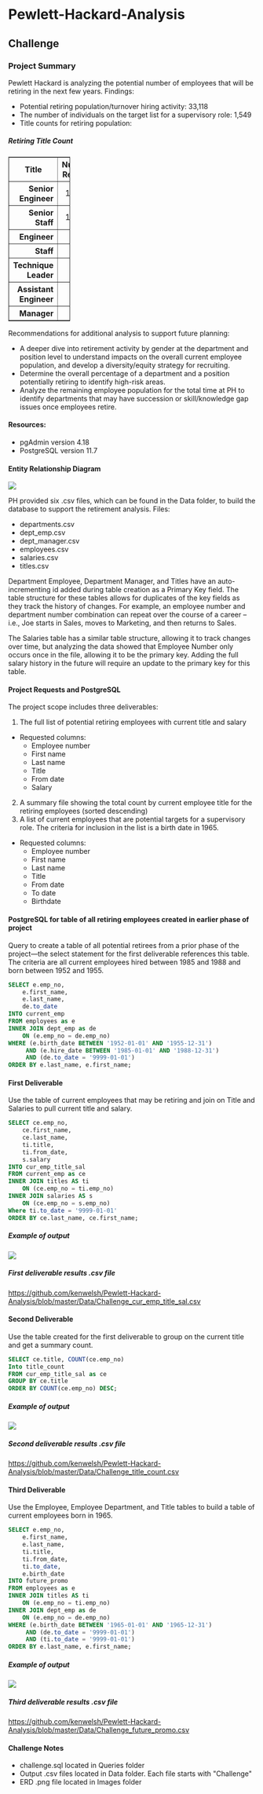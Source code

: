 # Pewlett-Hackard-Analysis


## Challenge

### Project Summary
Pewlett Hackard is analyzing the potential number of employees that will be retiring in the next few years.  Findings:
+ Potential retiring population/turnover hiring activity: 33,118
+ The number of individuals on the target list for a supervisory role:  1,549
+ Title counts for retiring population:
##### Retiring Title Count
<table border="1" class="dataframe" style="width:25%">
  <thead>
    <tr align= "center;">
      <th>Title</th>
      <th>Number Retiring</th>
    </tr>
  </thead>
  <tbody>
    <tr align="right">
      <th> Senior Engineer</th>
      <td> 13,651</td>
    </tr>
    <tr align="right">
      <th> Senior Staff</th>
      <td> 12,872</td>
    </tr>
    <tr align="right">
      <th> Engineer</th>
      <td> 2,711</td>
    </tr>
    <tr align="right">
      <th> Staff</th>
      <td> 2,022</td>
    </tr>
    <tr align="right">
      <th> Technique Leader</th>
      <td> 1,609</td>
    </tr>
    <tr align="right">
      <th> Assistant Engineer</th>
      <td> 251</td>
    </tr>
    <tr align="right">
      <th> Manager</th>
      <td> 2</td>
    </tr>
  </tbody>
</table>



Recommendations for additional analysis to support future planning:
+ A deeper dive into retirement activity by gender at the department and position level to understand impacts on the overall current employee population, and develop a diversity/equity strategy for recruiting.
+ Determine the overall percentage of a department and a position potentially retiring to identify high-risk areas.
+ Analyze the remaining employee population for the total time at PH to identify departments that may have succession or skill/knowledge gap issues once employees retire.


#### Resources:
+ pgAdmin version 4.18
+ PostgreSQL version 11.7

####  Entity Relationship Diagram 
![](https://github.com/kenwelsh/Pewlett-Hackard-Analysis/blob/master/Images/EmployeeDB_ERD.png)


PH provided six .csv files, which can be found in the Data folder, to build the database to support the retirement analysis.  Files:
+ departments.csv
+ dept_emp.csv
+ dept_manager.csv
+ employees.csv
+ salaries.csv
+ titles.csv


Department Employee, Department Manager, and Titles have an auto-incrementing id added during table creation as a Primary Key field.  The table structure for these tables allows for duplicates of the key fields as they track the history of changes.  For example, an employee number and department number combination can repeat over the course of a career – i.e., Joe starts in Sales, moves to Marketing, and then returns to Sales.


The Salaries table has a similar table structure, allowing it to track changes over time, but analyzing the data showed that Employee Number only occurs once in the file, allowing it to be the primary key.  Adding the full salary history in the future will require an update to the primary key for this table. 


#### Project Requests and PostgreSQL

The project scope includes three deliverables:
1. The full list of potential retiring employees with current title and salary
  + Requested columns:
    + Employee number
    + First name
    + Last name
    + Title
    + From date
    + Salary
2.	A summary file showing the total count by current employee title for the retiring employees (sorted descending)
3.	A list of current employees that are potential targets for a supervisory role.  The criteria for inclusion in the list is a birth date in 1965.
  + Requested columns:
    + Employee number
    + First name
    + Last name
    + Title
    + From date
    + To date
    + Birthdate


#### PostgreSQL for table of all retiring employees created in earlier phase of project

Query to create a table of all potential retirees from a prior phase of the project—the select statement for the first deliverable references this table.  The criteria are all current employees hired between 1985 and 1988 and born between 1952 and 1955.
```SQL
SELECT e.emp_no,
	e.first_name,
	e.last_name,
	de.to_date
INTO current_emp
FROM employees as e
INNER JOIN dept_emp as de
	ON (e.emp_no = de.emp_no)
WHERE (e.birth_date BETWEEN '1952-01-01' AND '1955-12-31')
     AND (e.hire_date BETWEEN '1985-01-01' AND '1988-12-31')
     AND (de.to_date = '9999-01-01')
ORDER BY e.last_name, e.first_name;
```

#### First Deliverable

Use the table of current employees that may be retiring and join on Title and Salaries to pull current title and salary.
```SQL
SELECT ce.emp_no,
	ce.first_name,
	ce.last_name,
	ti.title,
	ti.from_date,
	s.salary
INTO cur_emp_title_sal
FROM current_emp as ce
INNER JOIN titles AS ti
	ON (ce.emp_no = ti.emp_no)
INNER JOIN salaries AS s
	ON (ce.emp_no = s.emp_no)
Where ti.to_date = '9999-01-01'
ORDER BY ce.last_name, ce.first_name;
```

##### Example of output
![](https://github.com/kenwelsh/Pewlett-Hackard-Analysis/blob/master/Images/retiring_title_sal.png)

##### First deliverable results .csv file
https://github.com/kenwelsh/Pewlett-Hackard-Analysis/blob/master/Data/Challenge_cur_emp_title_sal.csv


#### Second Deliverable

Use the table created for the first deliverable to group on the current title and get a summary count.
```SQL
SELECT ce.title, COUNT(ce.emp_no)
Into title_count
FROM cur_emp_title_sal as ce
GROUP BY ce.title
ORDER BY COUNT(ce.emp_no) DESC;
```

##### Example of output
![](https://github.com/kenwelsh/Pewlett-Hackard-Analysis/blob/master/Images/title_count.png)

##### Second deliverable results .csv file
https://github.com/kenwelsh/Pewlett-Hackard-Analysis/blob/master/Data/Challenge_title_count.csv


#### Third Deliverable

Use the Employee, Employee Department, and Title tables to build a table of current employees born in 1965.
```SQL
SELECT e.emp_no,
	e.first_name,
	e.last_name,
	ti.title,
	ti.from_date,
	ti.to_date,
	e.birth_date
INTO future_promo
FROM employees as e
INNER JOIN titles AS ti
	ON (e.emp_no = ti.emp_no)
INNER JOIN dept_emp as de
	ON (e.emp_no = de.emp_no)
WHERE (e.birth_date BETWEEN '1965-01-01' AND '1965-12-31')
     AND (de.to_date = '9999-01-01')
	 AND (ti.to_date = '9999-01-01')
ORDER BY e.last_name, e.first_name;
```

##### Example of output
![](https://github.com/kenwelsh/Pewlett-Hackard-Analysis/blob/master/Images/target_promo.png)

##### Third deliverable results .csv file
https://github.com/kenwelsh/Pewlett-Hackard-Analysis/blob/master/Data/Challenge_future_promo.csv


#### Challenge Notes
+ challenge.sql located in Queries folder
+ Output .csv files located in Data folder.  Each file starts with "Challenge"
+ ERD .png file located in Images folder
